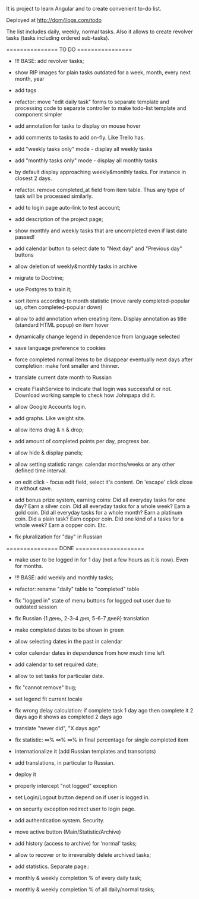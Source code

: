 It is project to learn Angular and to create convenient to-do list.

Deployed at http://dom4logs.com/todo

The list includes daily, weekly, normal tasks.
Also it allows to create revolver tasks (tasks including ordered sub-tasks).

=============== TO DO ================

- !!! BASE: add revolver tasks;

- show RIP images for plain tasks outdated for a week, month, every next month, year

- add tags

- refactor: move "edit daily task" forms to separate template and processing code to separate controller
to make todo-list template and component simpler

- add annotation for tasks to display on mouse hover

- add comments to tasks to add on-fly. Like Trello has.

- add "weekly tasks only" mode - display all weekly tasks

- add "monthly tasks only" mode - display all monthly tasks

- by default display approaching weekly&monthly tasks. For instance in closest 2 days.

- refactor. remove completed_at field from item table.
Thus any type of task will be processed similarly.

- add to login page auto-link to test account;

- add description of the project page;

- show monthly and weekly tasks that are uncompleted even if last date passed!

- add calendar button to select date to "Next day" and "Previous day" buttons

- allow deletion of weekly&monthly tasks in archive

- migrate to Doctrine;

- use Postgres to train it;

- sort items according to month statistic (move rarely completed-popular up, often completed-popular down)

- allow to add annotation when creating item. Display annotation as title (standard HTML popup) on item hover

- dynamically change legend in dependence from language selected

- save language preference to cookies

- force completed normal items to be disappear eventually next days after completion:
make font smaller and thinner.

- translate current date month to Russian

- create FlashService to indicate that login was successful or not. 
Download working sample to check how Johnpapa did it.

- allow Google Accounts login.

- add graphs. Like weight site.

- allow items drag & n & drop;

- add amount of completed points per day, progress bar.

- allow hide & display panels;

- allow setting statistic range: calendar months/weeks or any other defined time interval.

- on edit click - focus edit field, select it's content. On 'escape' click close it without save.

- add bonus prize system, earning coins:
Did all everyday tasks for one day? Earn a silver coin.
Did all everyday tasks for a whole week? Earn a gold coin.
Did all everyday tasks for a whole month? Earn a platinum coin.
Did a plain task? Earn copper coin.
Did one kind of a tasks for a whole week? Earn a copper coin.
Etc.

- fix pluralization for "day" in Russian

=============== DONE ====================

- make user to be logged in for 1 day (not a few hours as it is now). Even for months.

- !!! BASE: add weekly and monthly tasks;

- refactor: rename "daily" table to "completed" table

- fix "logged in" state of menu buttons for logged out user due to outdated session

- fix Russian {1 день, 2-3-4 дня, 5-6-7 дней} translation
- make completed dates to be shown in green
- allow selecting dates in the past in calendar

- color calendar dates in dependence from how much time left

- add calendar to set required date;

- allow to set tasks for particular date.

- fix "cannot remove" bug;

- set legend fit current locale

- fix wrong delay calculation: if complete task 1 day ago then complete it 2 days ago it shows as completed 2 days ago

- translate "never did", "X days ago"

- fix statistic:  ∞% ∞% ∞%  in final percentage for single completed item

- internationalize it (add Russian templates and transcripts)
- add translations, in particular to Russian.
- deploy it
- properly intercept "not logged" exception
- set Login/Logout button depend on if user is logged in.
- on security exception redirect user to login page.

- add authentication system. Security.
- move active button (Main/Statistic/Archive)
- add history (access to archive) for 'normal' tasks;
- allow to recover or to irreversibly delete archived tasks;


 - add statistics. Separate page.:
 
- monthly & weekly completion % of every daily task;
- monthly & weekly completion % of all daily/normal tasks;


